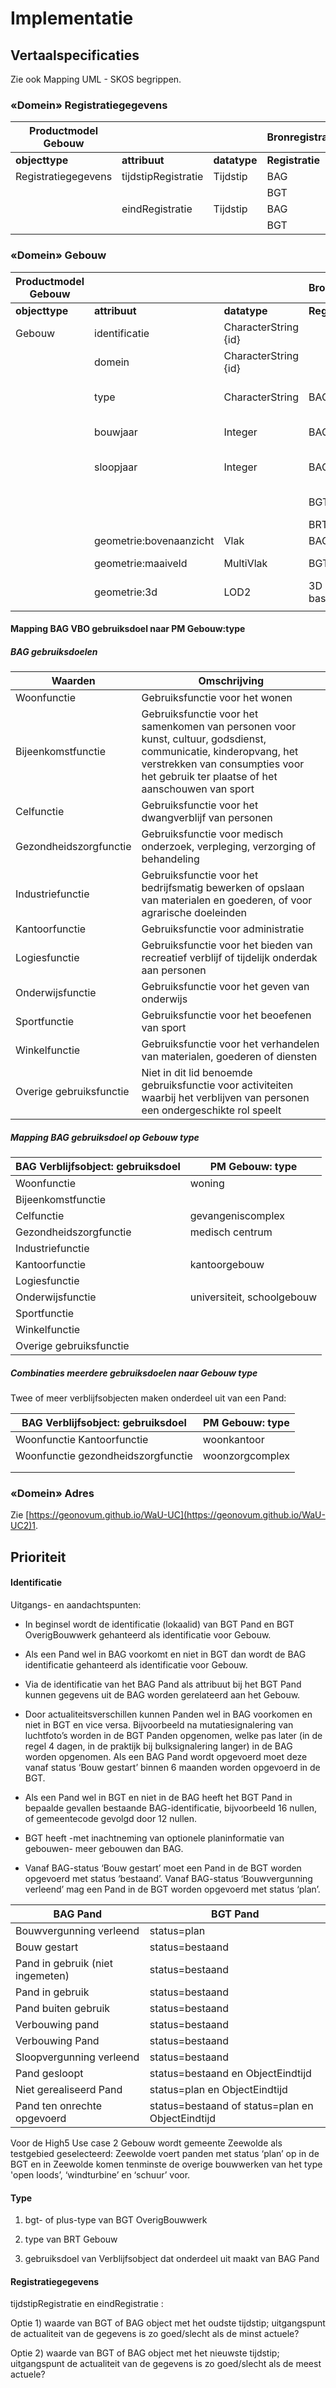 # Implementatie

## Vertaalspecificaties

Zie ook Mapping UML - SKOS begrippen.

### «Domein» Registratiegegevens

| **Productmodel Gebouw** |                     |              | **Bronregistraties** |                |                     |              |
|-------------------------|---------------------|--------------|----------------------|----------------|---------------------|--------------|
| **objecttype**          | **attribuut**       | **datatype** | **Registratie**      | **objecttype** | **attribuut**       | **datatype** |
| Registratiegegevens     | tijdstipRegistratie | Tijdstip     | BAG                  | Pand           | tijdstipRegistratie | Tijdstip     |
|                         |                     |              | BGT                  | OverigBouwwerk | tijdstipRegistratie | Tijdstip     |
|                         | eindRegistratie     | Tijdstip     | BAG                  | Pand           | eindRegistratie     | Tijdstip     |
|                         |                     |              | BGT                  | OverigBouwwerk | eindRegistratie     | Tijdstip     |

### «Domein» Gebouw

| **Productmodel Gebouw** |                         |                      | **Bronregistraties** |                                                  |                                            |                                         |
|-------------------------|-------------------------|----------------------|----------------------|--------------------------------------------------|--------------------------------------------|-----------------------------------------|
| **objecttype**          | **attribuut**           | **datatype**         | **Registratie**      | **objecttype**                                   | **attribuut**                              | **datatype**                            |
| Gebouw                  | identificatie           | CharacterString {id} |                      | Nummeraanduiding                                 | identificatie                              | Objectnummering                         |
|                         | domein                  | CharacterString {id} |                      |                                                  |                                            |                                         |
|                         | type                    | CharacterString      | BAG                  | Verblijfsobject dat onderdeel uit maakt van Pand | gebruiksdoel                               | Gebruiksdoel                            |
|                         | bouwjaar                | Integer              | BAG                  | Pand                                             | Oorspronkjelijk bouwjaar                   | Jaar                                    |
|                         | sloopjaar               | Integer              | BAG                  | Pand                                             | beginGeldigheid van status ‘Pand gesloopt’ | Datum                                   |
|                         |                         |                      | BGT                  | OverigBouwwerk                                   | bgt-type plus-type                         | TypeOverigBouwwerk TypeOverBouwwerkPlus |
|                         |                         |                      | BRT                  | Gebouw                                           | typeGebouw                                 | TypeGebouw                              |
|                         | geometrie:bovenaanzicht | Vlak                 | BAG                  | Pand                                             | geometrie                                  | Vlak                                    |
|                         | geometrie:maaiveld      | MultiVlak            | BGT                  | Pand OverigBouwwerk                              | geometrie2d geometrie2d                    | Multivlak Vlak of Multivlak             |
|                         | geometrie:3d            | LOD2                 | 3D basisbestand      |                                                  |                                            |                                         |
|                         |                         |                      |                      |                                                  |                                            |                                         |

#### Mapping BAG VBO gebruiksdoel naar PM Gebouw:type

##### BAG gebruiksdoelen

| **Waarden**             | **Omschrijving**                                                                                                                                                                                        |
|-------------------------|---------------------------------------------------------------------------------------------------------------------------------------------------------------------------------------------------------|
| Woonfunctie             | Gebruiksfunctie voor het wonen                                                                                                                                                                          |
| Bijeenkomstfunctie      | Gebruiksfunctie voor het samenkomen van personen voor kunst, cultuur, godsdienst, communicatie, kinderopvang, het verstrekken van consumpties voor het gebruik ter plaatse of het aanschouwen van sport |
| Celfunctie              | Gebruiksfunctie voor het dwangverblijf van personen                                                                                                                                                     |
| Gezondheidszorgfunctie  | Gebruiksfunctie voor medisch onderzoek, verpleging, verzorging of behandeling                                                                                                                           |
| Industriefunctie        | Gebruiksfunctie voor het bedrijfsmatig bewerken of opslaan van materialen en goederen, of voor agrarische doeleinden                                                                                    |
| Kantoorfunctie          | Gebruiksfunctie voor administratie                                                                                                                                                                      |
| Logiesfunctie           | Gebruiksfunctie voor het bieden van recreatief verblijf of tijdelijk onderdak aan personen                                                                                                              |
| Onderwijsfunctie        | Gebruiksfunctie voor het geven van onderwijs                                                                                                                                                            |
| Sportfunctie            | Gebruiksfunctie voor het beoefenen van sport                                                                                                                                                            |
| Winkelfunctie           | Gebruiksfunctie voor het verhandelen van materialen, goederen of diensten                                                                                                                               |
| Overige gebruiksfunctie | Niet in dit lid benoemde gebruiksfunctie voor activiteiten waarbij het verblijven van personen een ondergeschikte rol speelt                                                                            |

##### Mapping BAG gebruiksdoel op Gebouw type

| **BAG Verblijfsobject: gebruiksdoel** | **PM Gebouw: type**        |
|---------------------------------------|----------------------------|
| Woonfunctie                           | woning                     |
| Bijeenkomstfunctie                    |                            |
| Celfunctie                            | gevangeniscomplex          |
| Gezondheidszorgfunctie                | medisch centrum            |
| Industriefunctie                      |                            |
| Kantoorfunctie                        | kantoorgebouw              |
| Logiesfunctie                         |                            |
| Onderwijsfunctie                      | universiteit, schoolgebouw |
| Sportfunctie                          |                            |
| Winkelfunctie                         |                            |
| Overige gebruiksfunctie               |                            |

##### Combinaties meerdere gebruiksdoelen naar Gebouw type

Twee of meer verblijfsobjecten maken onderdeel uit van een Pand:

| BAG Verblijfsobject: gebruiksdoel  | PM Gebouw: type |
|------------------------------------|-----------------|
| Woonfunctie Kantoorfunctie         | woonkantoor     |
| Woonfunctie gezondheidszorgfunctie | woonzorgcomplex |
|                                    |                 |
|                                    |                 |

### 

### «Domein» Adres

Zie [https://geonovum.github.io/WaU-UC](https://geonovum.github.io/WaU-UC2)1.

## Prioriteit

#### Identificatie

Uitgangs- en aandachtspunten:

-   In beginsel wordt de identificatie (lokaalid) van BGT Pand en BGT
    OverigBouwwerk gehanteerd als identificatie voor Gebouw.

-   Als een Pand wel in BAG voorkomt en niet in BGT dan wordt de BAG
    identificatie gehanteerd als identificatie voor Gebouw.

-   Via de identificatie van het BAG Pand als attribuut bij het BGT Pand kunnen
    gegevens uit de BAG worden gerelateerd aan het Gebouw.

-   Door actualiteitsverschillen kunnen Panden wel in BAG voorkomen en niet in
    BGT en vice versa. Bijvoorbeeld na mutatiesignalering van luchtfoto’s worden
    in de BGT Panden opgenomen, welke pas later (in de regel 4 dagen, in de
    praktijk bij bulksignalering langer) in de BAG worden opgenomen. Als een BAG
    Pand wordt opgevoerd moet deze vanaf status ‘Bouw gestart’ binnen 6 maanden
    worden opgevoerd in de BGT.

-   Als een Pand wel in BGT en niet in de BAG heeft het BGT Pand in bepaalde
    gevallen bestaande BAG-identificatie, bijvoorbeeld 16 nullen, of
    gemeentecode gevolgd door 12 nullen.

-   BGT heeft -met inachtneming van optionele planinformatie van gebouwen- meer
    gebouwen dan BAG.

-   Vanaf BAG-status ‘Bouw gestart’ moet een Pand in de BGT worden opgevoerd met
    status ‘bestaand’. Vanaf BAG-status ‘Bouwvergunning verleend’ mag een Pand
    in de BGT worden opgevoerd met status ‘plan’.

| BAG Pand                         | BGT Pand                                         |
|----------------------------------|--------------------------------------------------|
| Bouwvergunning verleend          | status=plan                                      |
| Bouw gestart                     | status=bestaand                                  |
| Pand in gebruik (niet ingemeten) | status=bestaand                                  |
| Pand in gebruik                  | status=bestaand                                  |
| Pand buiten gebruik              | status=bestaand                                  |
| Verbouwing pand                  | status=bestaand                                  |
| Verbouwing Pand                  | status=bestaand                                  |
| Sloopvergunning verleend         | status=bestaand                                  |
| Pand gesloopt                    | status=bestaand en ObjectEindtijd                |
| Niet gerealiseerd Pand           | status=plan en ObjectEindtijd                    |
| Pand ten onrechte opgevoerd      | status=bestaand of status=plan en ObjectEindtijd |

Voor de High5 Use case 2 Gebouw wordt gemeente Zeewolde als testgebied
geselecteerd: Zeewolde voert panden met status ‘plan’ op in de BGT en in
Zeewolde komen tenminste de overige bouwwerken van het type 'open loods’,
‘windturbine’ en ‘schuur’ voor.

#### Type

1.  bgt- of plus-type van BGT OverigBouwwerk

2.  type van BRT Gebouw

3.  gebruiksdoel van Verblijfsobject dat onderdeel uit maakt van BAG Pand

#### Registratiegegevens

tijdstipRegistratie en eindRegistratie :

Optie 1) waarde van BGT of BAG object met het oudste tijdstip; uitgangspunt de
actualiteit van de gegevens is zo goed/slecht als de minst actuele?

Optie 2) waarde van BGT of BAG object met het nieuwste tijdstip; uitgangspunt de
actualiteit van de gegevens is zo goed/slecht als de meest actuele?
